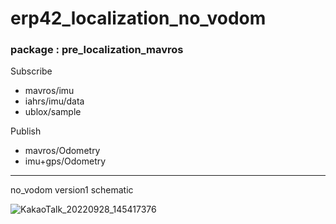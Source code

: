 # erp42_localization_no_vodom

### package : pre_localization_mavros

Subscribe
- mavros/imu
- iahrs/imu/data
- ublox/sample

Publish
- mavros/Odometry
- imu+gps/Odometry

---
no_vodom version1 schematic

![KakaoTalk_20220928_145417376](https://user-images.githubusercontent.com/68832065/192706277-1b9d3937-ef9c-403d-aca2-d0731e9b22c6.jpg)
